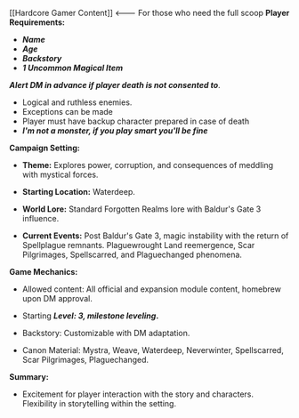 [[Hardcore Gamer Content]] <--- For those who need the full scoop
**Player Requirements:**

- ***Name***
- ***Age***
- ***Backstory***
- ***1 Uncommon Magical Item***

***Alert DM in advance if player death is not consented to***. 
- Logical and ruthless enemies. 
- Exceptions can be made
- Player must have backup character prepared in case of death
- ***I'm not a monster, if you play smart you'll be fine***

**Campaign Setting:**
  
- **Theme:** Explores power, corruption, and consequences of meddling with mystical forces.
  
- **Starting Location:** Waterdeep.
  
- **World Lore:** Standard Forgotten Realms lore with Baldur's Gate 3 influence.
  
- **Current Events:** Post Baldur's Gate 3, magic instability with the return of Spellplague remnants. Plaguewrought Land reemergence, Scar Pilgrimages, Spellscarred, and Plaguechanged phenomena.

**Game Mechanics:**

- Allowed content: All official and expansion module content, homebrew upon DM approval.

- Starting ***Level: 3, milestone leveling*.**

- Backstory: Customizable with DM adaptation.

- Canon Material: Mystra, Weave, Waterdeep, Neverwinter, Spellscarred, Scar Pilgrimages, Plaguechanged.

**Summary:**

- Excitement for player interaction with the story and characters. Flexibility in storytelling within the setting.